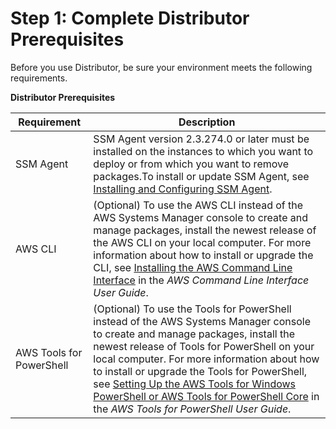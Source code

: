 # Step 1: Complete Distributor Prerequisites<a name="distributor-prerequisites"></a>

Before you use Distributor, be sure your environment meets the following requirements\.


**Distributor Prerequisites**  

| Requirement | Description | 
| --- | --- | 
|  SSM Agent  |  SSM Agent version 2\.3\.274\.0 or later must be installed on the instances to which you want to deploy or from which you want to remove packages\.To install or update SSM Agent, see [Installing and Configuring SSM Agent](ssm-agent.md)\.  | 
|  AWS CLI  |  \(Optional\) To use the AWS CLI instead of the AWS Systems Manager console to create and manage packages, install the newest release of the AWS CLI on your local computer\. For more information about how to install or upgrade the CLI, see [Installing the AWS Command Line Interface](https://docs.aws.amazon.com/cli/latest/userguide/installing.html) in the *AWS Command Line Interface User Guide*\.  | 
|  AWS Tools for PowerShell  |  \(Optional\) To use the Tools for PowerShell instead of the AWS Systems Manager console to create and manage packages, install the newest release of Tools for PowerShell on your local computer\. For more information about how to install or upgrade the Tools for PowerShell, see [Setting Up the AWS Tools for Windows PowerShell or AWS Tools for PowerShell Core](https://docs.aws.amazon.com/powershell/latest/userguide/pstools-getting-set-up.html) in the *AWS Tools for PowerShell User Guide*\.  | 